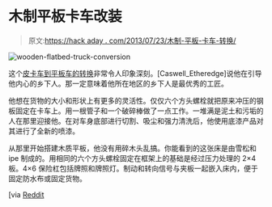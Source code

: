 # 木制平板卡车改装

> 原文:[https://hack aday . com/2013/07/23/木制-平板-卡车-转换/](https://hackaday.com/2013/07/23/wooden-flatbed-truck-conversion/)

![wooden-flatbed-truck-conversion](../Images/4f9149df22a56801ef8fd99675b565c5.png)

这个[皮卡车到平板车的转换](http://imgur.com/a/c6G5R)非常令人印象深刻。[Caswell_Etheredge]说他在引导他内心的乡下人。那一定意味着他所在地区的乡下人是最优秀的工匠。

他想在货物的大小和形状上有更多的灵活性。仅仅六个方头螺栓就把原来冲压的钢板固定在卡车上。用一根管子和一个破碎棒做了一点工作。一堆满是泥土和污垢的人在那里迎接他。在对车身底部进行切割、吸尘和强力清洗后，他使用底漆产品对其进行了全新的喷漆。

从那里开始搭建木质平板，他没有用碎木头乱搞。你能看到的这张床是由雪松和 ipe 制成的。用相同的六个方头螺栓固定在框架上的基础是经过压力处理的 2×4 板。4×6 保险杠包括牌照和牌照灯。制动和转向信号与夹板一起嵌入床内，便于固定防水布或固定货物。

[via [Reddit](http://www.reddit.com/r/somethingimade/comments/1imo58/wooden_flatbed_project_my_inner_redneck/)